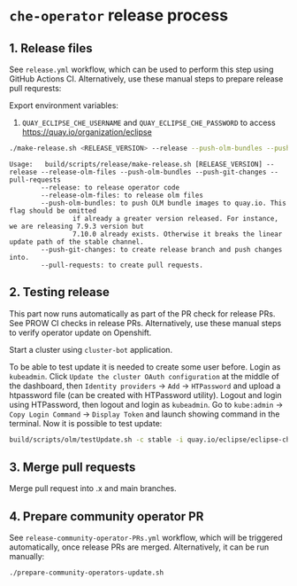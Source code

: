 # `che-operator` release process

## 1. Release files

See `release.yml` workflow, which can be used to perform this step using GitHub Actions CI.
Alternatively, use these manual steps to prepare release pull requrests:

Export environment variables:
1. `QUAY_ECLIPSE_CHE_USERNAME` and `QUAY_ECLIPSE_CHE_PASSWORD` to access https://quay.io/organization/eclipse

```bash
./make-release.sh <RELEASE_VERSION> --release --push-olm-bundles --push-git-changes --pull-requests
```

```
Usage:   build/scripts/release/make-release.sh [RELEASE_VERSION] --release --release-olm-files --push-olm-bundles --push-git-changes --pull-requests
        --release: to release operator code
        --release-olm-files: to release olm files
        --push-olm-bundles: to push OLM bundle images to quay.io. This flag should be omitted
                if already a greater version released. For instance, we are releasing 7.9.3 version but
                7.10.0 already exists. Otherwise it breaks the linear update path of the stable channel.
        --push-git-changes: to create release branch and push changes into.
        --pull-requests: to create pull requests.
```

## 2. Testing release

This part now runs automatically as part of the PR check for release PRs. See PROW CI checks in release PRs.
Alternatively, use these manual steps to verify operator update on Openshift.

Start a cluster using `cluster-bot` application.

To be able to test update it is needed to create some user before. Login as `kubeadmin`. Click `Update the cluster OAuth configuration` at the middle of the dashboard, then `Identity providers` -> `Add` -> `HTPassword` and upload a htpassword file (can be created with HTPassword utility). Logout and login using HTPassword, then logout and login as `kubeadmin`. Go to `kube:admin` -> `Copy Login Command` -> `Display Token` and launch showing command in the terminal. Now it is possible to test update:

```bash
build/scripts/olm/testUpdate.sh -c stable -i quay.io/eclipse/eclipse-che-openshift-opm-catalog:test -n eclipse-che
```

## 3. Merge pull requests

Merge pull request into .x and main branches.

## 4. Prepare community operator PR

See `release-community-operator-PRs.yml` workflow, which will be triggered automatically, once release PRs are merged.
Alternatively, it can be run manually:

```bash
./prepare-community-operators-update.sh
```
